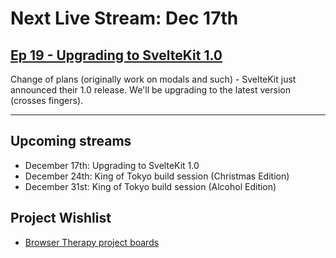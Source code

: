 # Next Live Stream: Dec 17th
## [Ep 19 - Upgrading to SvelteKit 1.0](/blog/browser-therapy-e19)

Change of plans (originally work on modals and such) - SvelteKit just announced their 1.0 release. We'll be upgrading to the latest version (crosses fingers).

---

## Upcoming streams
- December 17th: Upgrading to SvelteKit 1.0
- December 24th: King of Tokyo build session (Christmas Edition)
- December 31st: King of Tokyo build session (Alcohol Edition)

## Project Wishlist
- [Browser Therapy project boards](https://github.com/orgs/browsertherapy/projects)
